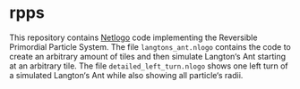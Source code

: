 # rpps

This repository contains [Netlogo](https://ccl.northwestern.edu/netlogo/) code implementing the Reversible Primordial Particle System. The file `langtons_ant.nlogo` contains the code to create an arbitrary amount of tiles and then simulate Langton‘s Ant starting at an arbitrary tile. The file `detailed_left_turn.nlogo` shows one left turn of a simulated Langton‘s Ant while also showing all particle‘s radii.